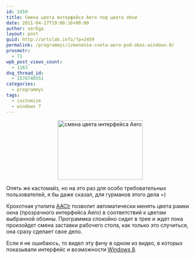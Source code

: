 ```yaml
---
id: 2459
title: Cмена цвета интерфейса Aero под цвета обои
date: 2011-04-27T19:00:16+00:00
author: serEga
layout: post
guid: http://artslab.info/?p=2459
permalink: /programmyi/izmenenie-cveta-aero-pod-oboi-windows-8/
prosmotr:
  - 71
wpb_post_views_count:
  - 1163
dsq_thread_id:
  - 1578740551
categories:
  - programmyi
tags:
  - customize
  - windows 7
---
```

<center>
  <img src="{{site.img_cdn}}/aaclr.jpg" alt="смена цвета интерфейса Aero" title="aaclr" width="228" height="159" class="alignnone size-full wp-image-2460" />
</center>

Опять же кастомайз, но на это раз для особо требовательных пользователей, я бы даже сказал, для гурманов этого дела =)

Крохотная утилита [AAClr](http://code.google.com/p/stexbar/downloads/detail?name=AAClr.exe) позволит автоматически менять цвета рамки окна (прозрачного интерфейса Aero) в соответствий к цветам выбранной обоины. Программка спокойно сидит в трее и ждет пока произойдет смена заставки рабочего стола, как только это случиться, она сразу сделает свое дело.

Если я не ошибаюсь, то видел эту фичу в одном из видео, в которых показывали интерфейс и возможности [Windows 8](http://artslab.info/tag/windows-8/).